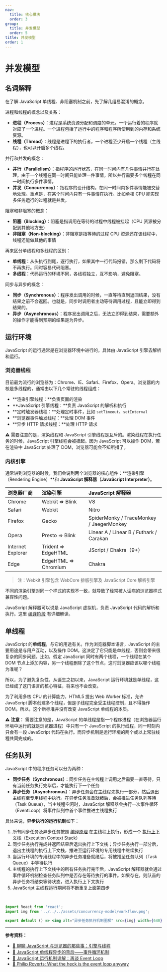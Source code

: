 ```yaml
---
nav:
  title: 核心模块
  order: 3
group:
  title: 并发模型
  order: 5
title: 并发模型
order: 1
---
```


# 并发模型

## 名词解释

在了解 JavaScript 单线程、非阻塞机制之前，先了解几组易混淆的概念。

进程和线程的概念以及关系：

- **进程（Process）**：进程是系统资源分配和调度的单元。一个运行着的程序就对应了一个进程。一个进程包括了运行中的程序和程序所使用到的内存和系统资源。
- **线程（Thread）**：线程是进程下的执行者，一个进程至少开启一个线程（主线程），也可以开启多个线程。

并行和并发的概念：

- **并行（Parallelism）**：指程序的运行状态，在同一时间内有几件事情并行在处理。由于一个线程在同一时间只能处理一件事情，所以并行需要多个线程在同一时间执行多件事情。
- **并发（Concurrency）**：指程序的设计结构，在同一时间内多件事情能被交替地处理。重点是，在某个时间内只有一件事情在执行。比如单核 CPU 能实现多任务运行的过程就是并发。

阻塞和非阻塞的概念：

- **阻塞（Blocking）**：阻塞是指调用在等待的过程中线程被挂起（CPU 资源被分配到其他地方去）
- **非阻塞（Non-blocking）**：非阻塞是指等待的过程 CPU 资源还在该线程中，线程还能做其他的事情

再来区分单线程和多线程的区别：

- **单线程**：从头执行到尾，逐行执行，如果其中一行代码报错，那么剩下代码将不再执行。同时容易代码阻塞。
- **多线程**：代码运行的环境不同，各线程独立，互不影响，避免阻塞。

同步与异步的概念：

* **同步（Synchronous）**：程序发出调用的时候，一直等待直到返回结果，没有结果之前不会返回。也就是，同步时调用者主动等待调用过程，且能立即得到结果的。
* **异步（Asynchronous）**：程序发出调用之后，无法立即得到结果，需要额外的操作才能得到预期的结果是为异步。

## 运行环境

JavaScript 的运行通常是在浏览器环境中进行的，具体由 JavaScript 引擎去解析和运行。

### 浏览器线程

目前最为流行的浏览器为：Chrome、IE、Safari、Firefox、Opera。浏览器的内核是多线程的，通常由以下几个常驻的线程组成：

- **渲染引擎线程：**负责页面的渲染
- **JavaScript 引擎线程：**负责 JavaScript 的解析和执行
- **定时触发器线程：**处理定时事件，比如 `setTimeout`、`setInterval`
- **浏览器事件触发线程：**处理 DOM 事件
- **异步 HTTP 请求线程：**处理 HTTP 请求

⚠️ 需要注意的是，渲染线程和 JavaScript 引擎线程是互斥的。渲染线程在执行任务的时候，JavaScript 引擎线程会被挂起。因为 JavaScript 可以操作 DOM，若在渲染中 JavaScript 处理了 DOM，浏览器可能会不知所措了。

### 内核引擎

通常讲到浏览器的时候，我们会说到两个浏览器的核心组件：**渲染引擎（Rendering Engine）**和 **JavaScript 解释器（JavaScript Interpreter）**。

|    浏览器厂商     |       渲染引擎       |            JavaScript 解释器             |
| :--------------- | :------------------ | :-------------------------------------- |
|      Chrome       |   Webkit => Blink    |                    V8                    |
|      Safari       |        Webkit        |                  Nitro                   |
|      Firefox      |        Gecko         | SpiderMonky / TraceMonkey / JaegerMonkey |
|       Opera       |   Presto => Blink    | Linear A / Linear B / Futhark / Carakan  |
| Internet Explorer | Trident => EdgeHTML  |          JScript / Chakra（9+）          |
|       Edge        | EdgeHTML => Chromium |                  Chakra                  |

> 注：Webkit 引擎包含 WebCore 排版引擎及 JavaScript Core 解析引擎

不同的渲染引擎对同一个样式的实现不一致，就导致了经常被人诟病的浏览器样式兼容性问题。

JavaScript 解释器可以说是 JavaScript 虚拟机，负责 JavaScript 代码的解析和执行。这里 [编译阶段](../compilation/compilation) 有详细解读。

## 单线程

JavaScript 的**单线程**，与它的用途有关。作为浏览器脚本语言，JavaScript 的主要用途是与用户互动，以及操作 DOM。这决定了它只能是单线程，否则会带来很复杂的同步问题。比如，假定 JavaScript 同时有两个线程，一个线程在某个 DOM 节点上添加内容，另一个线程删除了这个节点，这时浏览器应该以哪个线程为准呢？

所以，为了避免复杂性，从诞生之初以来，JavaScript 运行环境就是单线程，这已经成了这门语言的核心特征，将来也不会改变。

为了利用多核 CPU 的计算能力，HTML5 提出 Web Worker 标准，允许 JavaScript 脚本创建多个线程，但是子线程完全受主线程控制，且不得操作 DOM。所以，这个新标准并没有改变 JavaScript 单线程的本质。

⚠️ **注意**： 需要注意的是，JavaScript 的单线程是指一个程序进程（在浏览器运行环境中运行的就是浏览器进程）中只有一个 JavaScript 的执行线程，同一时刻内只会有一段 JavaScript 代码在执行。而异步机制是运行环境的两个或以上常驻线程共同完成的。

## 任务队列

JavaScript 中的程序任务可以分为两种：

- **同步任务（Synchronous）**：同步任务在主线程上调用之后需要一直等待，只有当前任务执行完毕后，才能执行下一个任务
- **异步任务（Asynchronous）**：异步任务会在主线程先执行一部分，然后退出主线程至专用线程中执行。在异步任务准备就绪后，会被推进任务队列等待（Task Queue），当主线程空闲时，JavaScript 解释器会执行一次事件循环（EventLoop）将事件队列中首个事件推进主线程执行

具体来说，**异步执行的运行机制**如下：

1. 所有同步任务及异步任务按照 [编译原理](../compilation/compilation#编译原理) 在主线程上执行，形成一个 [执行上下文栈](../execution/execution-context-stack)（Execution Context Stack）
2. 同步任务执行完成并返回结果后退出执行上下文栈；异步任务执行一部分后，退出主线程的执行上下文栈，推进至运行环境的专用线程中继续执行
3. 当运行环境的专用线程中的异步任务准备就绪后，将被推至任务队列（Task Queue）中等待执行
4. 主线程的执行上下文栈中的所有任务执行完毕后，JavaScript 解释器就会通过事件循环机制检查任务队列中是否存在等待执行的事件。如果存在，则队首的异步任务将结束等待状态，进入执行上下文执行
5. JavaScript 主线程运行期间将不断重复上面第四步

<br/>

```jsx | inline
import React from 'react';
import img from '../../../assets/concurrency-model/workflow.png';

export default () => <img alt="异步任务执行机制图解" src={img} width={640} />;
```

---

**参考资料：**

* [📝 聊聊 JavaScript 与浏览器的那些事：引擎与线程](<https://hijiangtao.github.io/2018/01/08/JavaScript-and-Browser-Engines-with-Threads/>)
* [📝 JavaScript 单线程异步的背后——事件循环机制](<https://zhuanlan.zhihu.com/p/27035708>)
* [📝 JavaScript 运行机制详解：再谈 Event Loop](<http://www.ruanyifeng.com/blog/2014/10/event-loop.html>)
* [🎥 Philip Roverts: What the heck is the event loop anyway](<https://www.youtube.com/watch?v=8aGhZQkoFbQ>)
